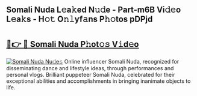 ## Somali Nuda L𝚎a𝚔ed N𝚞𝚍e - Part-m6B Vi𝚍𝚎o L𝚎a𝚔s - H𝚘𝚝 O𝚗𝚕yf𝚊ns P𝚑𝚘tos pDPjd

# <h2><a href="http://kfddyjc.oniu.top/?m=Somali+Nuda">🔗👉 🔴 Somali Nuda P𝚑ot𝚘𝚜 V𝚒d𝚎o</a></h2>

[![Somali Nuda Nu𝚍e𝚜](https://i.imgur.com/0qMVB7G.gif)](http://kfddyjc.oniu.top/?m=Somali+Nuda)
Online influencer Somali Nuda, recognized for disseminating dance and lifestyle ideas, through performances and personal vlogs. Brilliant puppeteer Somali Nuda, celebrated for their exceptional abilities and accomplishments in bringing inanimate objects to life.  
